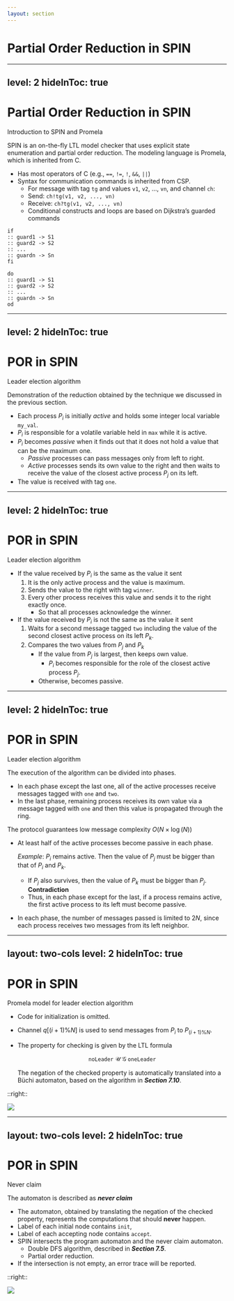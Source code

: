 ```yaml
---
layout: section
---
```

# Partial Order Reduction in SPIN

---
level: 2
hideInToc: true
---

# Partial Order Reduction in SPIN
Introduction to SPIN and Promela

SPIN is an on-the-fly LTL model checker that uses explicit state enumeration and partial order reduction.
The modeling language is Promela, which is inherited from C.

<v-clicks depth="2">

- Has most operators of C (e.g., `==`, `!=`, `!`, `&&`, `||`)
- Syntax for communication commands is inherited from CSP.
  - For message with tag `tg` and values `v1`, `v2`, ..., `vn`, and channel `ch`:
  - Send: `ch!tg(v1, v2, ..., vn)`
  - Receive: `ch?tg(v1, v2, ..., vn)`
  - Conditional constructs and loops are based on Dijkstra’s guarded commands 

</v-clicks>

<div v-click class="flex flex-row justify-evenly">

<div class="w-1/3">

```pml
if
:: guard1 -> S1
:: guard2 -> S2
:: ...
:: guardn -> Sn
fi
```

</div>

<div class="w-1/3">

```pml
do
:: guard1 -> S1
:: guard2 -> S2
:: ...
:: guardn -> Sn
od
```

</div>

</div>

---
level: 2
hideInToc: true
---

# POR in SPIN
Leader election algorithm

Demonstration of the reduction obtained by the technique we discussed in the previous section.

<v-clicks depth="2">

- Each process $P_i$ is initially *active* and holds some integer local variable `my_val`.
- $P_i$ is responsible for a volatile variable held in `max` while it is active.
- $P_i$ becomes *passive* when it finds out that it does not hold a value that can be the maximum one.
  - *Passive* processes can pass messages only from left to right.
  - *Active* processes sends its own value to the right and then waits to receive the value of the closest active process $P_j$ on its left.
- The value is received with tag `one`.

</v-clicks>

---
level: 2
hideInToc: true
---

# POR in SPIN
Leader election algorithm

<v-clicks depth="4">

- If the value received by $P_i$ is the same as the value it sent
  1. It is the only active process and the value is maximum.
  2. Sends the value to the right with tag `winner`.
  3. Every other process receives this value and sends it to the right exactly once.
      - So that all processes acknowledge the winner.
- If the value received by $P_i$ is not the same as the value it sent
  1. Waits for a second message tagged `two` including the value of the second closest active process on its left $P_k$.
  2. Compares the two values from $P_j$ and $P_k$
     - If the value from $P_j$ is largest, then keeps own value.
       - $P_i$ becomes responsible for the role of the closest active process $P_j$.
     - Otherwise, becomes passive.

</v-clicks>

---
level: 2
hideInToc: true
---

# POR in SPIN
Leader election algorithm

The execution of the algorithm can be divided into phases.

<v-clicks depth="1">

- In each phase except the last one, all of the active processes receive messages tagged with `one` and `two`.
- In the last phase, remaining process receives its own value via a message tagged with `one` and then this value is propagated through the ring.

</v-clicks>
<v-click>

The protocol guarantees low message complexity $O(N\times\log(N))$

</v-click>
<v-clicks depth="2">

- At least half of the active processes become passive in each phase.

  *Example*: $P_i$ remains active. Then the value of $P_j$ must be bigger than
  that of $P_i$ and $P_k$.
  - If $P_j$ also survives, then the value of $P_k$ must be bigger than $P_j$. **Contradiction**
  - Thus, in each phase except for the last, if a process remains active, the first active process to its left must become passive.
- In each phase, the number of messages passed is limited to $2N$, since each process receives two messages from its left neighbor.

</v-clicks>

---
layout: two-cols
level: 2
hideInToc: true
---

# POR in SPIN
Promela model for leader election algorithm

<v-clicks depth="1">

- Code for initialization is omitted.
- Channel $q[(i+1)\%N]$ is used to send messages from $P_i$ to $P_{(i+1)\%N}$.
- The property for checking is given by the LTL formula

  $$
  \texttt{noLeader}\;\mathcal{U\;G}\;\texttt{oneLeader}
  $$

  The negation of the checked property is automatically translated into a Büchi automaton, based on the algorithm in ***Section 7.10***.

</v-clicks>

::right::

<img src="/img/Fig12-15.png" class="ml-8 h-3/4 dark:invert-93" />

---
layout: two-cols
level: 2
hideInToc: true
---

# POR in SPIN
Never claim

The automaton is described as ***never claim***

<v-clicks depth="2">

- The automaton, obtained by translating the negation of the checked property, represents the computations that should **never** happen.
- Label of each initial node contains `init`,
- Label of each accepting node contains `accept`.
- SPIN intersects the program automaton and the never claim automaton.
  - Double DFS algorithm, described in ***Section 7.5***.
  - Partial order reduction.
- If the intersection is not empty, an error trace will be reported.

</v-clicks>

::right::

<img src="/img/Fig12-16.png" class="ml-8 h-3/4 dark:invert-93" />